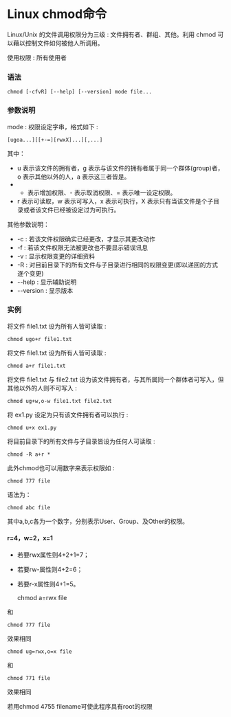 # Linux chmod命令

Linux/Unix 的文件调用权限分为三级 : 文件拥有者、群组、其他。利用 chmod 可以藉以控制文件如何被他人所调用。

使用权限 : 所有使用者

### 语法

    chmod [-cfvR] [--help] [--version] mode file...

### 参数说明

mode : 权限设定字串，格式如下 :

    [ugoa...][[+-=][rwxX]...][,...]

其中：

- u 表示该文件的拥有者，g 表示与该文件的拥有者属于同一个群体(group)者，o 表示其他以外的人，a 表示这三者皆是。
- + 表示增加权限、- 表示取消权限、= 表示唯一设定权限。
- r 表示可读取，w 表示可写入，x 表示可执行，X 表示只有当该文件是个子目录或者该文件已经被设定过为可执行。

其他参数说明：

- -c : 若该文件权限确实已经更改，才显示其更改动作
- -f : 若该文件权限无法被更改也不要显示错误讯息
- -v : 显示权限变更的详细资料
- -R : 对目前目录下的所有文件与子目录进行相同的权限变更(即以递回的方式逐个变更)
- --help : 显示辅助说明
- --version : 显示版本

### 实例

将文件 file1.txt 设为所有人皆可读取 :

    chmod ugo+r file1.txt

将文件 file1.txt 设为所有人皆可读取 :

    chmod a+r file1.txt

将文件 file1.txt 与 file2.txt 设为该文件拥有者，与其所属同一个群体者可写入，但其他以外的人则不可写入 :

    chmod ug+w,o-w file1.txt file2.txt

将 ex1.py 设定为只有该文件拥有者可以执行 :

    chmod u+x ex1.py

将目前目录下的所有文件与子目录皆设为任何人可读取 :

    chmod -R a+r *

此外chmod也可以用数字来表示权限如 :

    chmod 777 file

语法为：

    chmod abc file

其中a,b,c各为一个数字，分别表示User、Group、及Other的权限。

#### r=4，w=2，x=1

- 若要rwx属性则4+2+1=7；
- 若要rw-属性则4+2=6；
- 若要r-x属性则4+1=5。

    chmod a=rwx file

和

    chmod 777 file

效果相同

    chmod ug=rwx,o=x file

和

    chmod 771 file

效果相同

若用chmod 4755 filename可使此程序具有root的权限